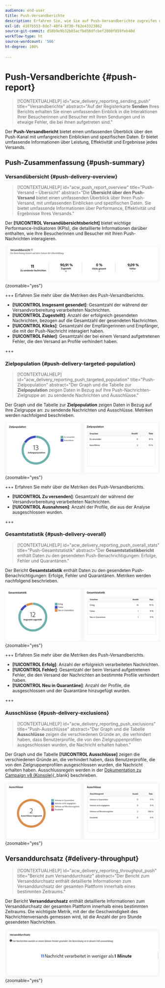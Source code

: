 ```yaml
---
audience: end-user
title: Push-Versandberichte
description: Erfahren Sie, wie Sie auf Push-Versandberichte zugreifen und diese verwenden können
exl-id: 4187b553-8de7-40f4-8f30-f62e43323862
source-git-commit: d58b9e9b32b85acfbd58dfcbef2000f859feb40d
workflow-type: ht
source-wordcount: '566'
ht-degree: 100%

---
```


# Push-Versandberichte {#push-report}

>[!CONTEXTUALHELP]
>id="acw_delivery_reporting_sending_push"
>title="Versandberichte"
>abstract="Auf der Registerkarte **Senden** Ihres Berichts erhalten Sie einen umfassenden Einblick in die Interaktionen Ihrer Besucherinnen und Besucher mit Ihren Sendungen und in etwaige Fehler, die bei ihnen aufgetreten sind."

Der **Push-Versandbericht** bietet einen umfassenden Überblick über den Push-Kanal mit umfangreichen Einblicken und spezifischen Daten. Er bietet umfassende Informationen über Leistung, Effektivität und Ergebnisse jedes Versands.

## Push-Zusammenfassung {#push-summary}

### Versandübersicht {#push-delivery-overview}

>[!CONTEXTUALHELP]
>id="acw_push_report_overview"
>title="Push-Versand – Übersicht"
>abstract="Die **Übersicht über den Push-Versand** bietet einen umfassenden Überblick über Ihren Push-Versand, mit umfassenden Einblicken und spezifischen Daten. Sie bietet umfassende Informationen über Performance, Effektivität und Ergebnisse Ihres Versands."

Der **[!UICONTROL Versandübersichtsbericht]** bietet wichtige Performance-Indikatoren (KPIs), die detaillierte Informationen darüber enthalten, wie Ihre Besucherinnen und Besucher mit Ihren Push-Nachrichten interagieren.

![Dieser Screenshot zeigt den Bericht „Versandübersicht“, der KPIs zur Besucherinteraktion mit Push-Nachrichten bereitstellt.](assets/reporting_push_3.png){zoomable="yes"}

+++ Erfahren Sie mehr über die Metriken des Push-Versandberichts.

* **[!UICONTROL Insgesamt gesendet]**: Gesamtzahl der während der Versandvorbereitung verarbeiteten Nachrichten.
* **[!UICONTROL Zugestellt]**: Anzahl der erfolgreich gesendeten Nachrichten, bezogen auf die Gesamtzahl der gesendeten Nachrichten.
* **[!UICONTROL Klicks]**: Gesamtzahl der Empfängerinnen und Empfänger, die mit der Push-Nachricht interagiert haben.
* **[!UICONTROL Fehler]**: Gesamtzahl der bei einem Versand aufgetretenen Fehler, die den Versand an Profile verhindert haben.

+++

### Zielpopulation {#push-delivery-targeted-population}

>[!CONTEXTUALHELP]
>id="acw_delivery_reporting_push_targeted_population"
>title="Push-Zielpopulation"
>abstract="Der Graph und die Tabelle zur **Zielpopulation** zeigen Daten in Bezug auf Ihre Push-Nachrichten-Zielgruppe an: zu sendende Nachrichten und Ausschlüsse."

Der Graph und die Tabelle zur **Zielpopulation** zeigen Daten in Bezug auf Ihre Zielgruppe an: zu sendende Nachrichten und Ausschlüsse. Metriken werden nachfolgend beschrieben.

![Dieser Screenshot zeigt das Diagramm und die Tabelle „Zielpopulation“, in denen Daten über zu versendende Nachrichten und Ausschlüsse angezeigt werden.](assets/reporting_push_4.png){zoomable="yes"}

+++ Erfahren Sie mehr über die Metriken des Push-Versandberichts.

* **[!UICONTROL Zu versenden]**: Gesamtzahl der während der Versandvorbereitung verarbeiteten Nachrichten.
* **[!UICONTROL Ausnahmen]**: Anzahl der Profile, die aus der Analyse ausgeschlossen wurden.

+++

### Gesamtstatistik {#push-delivery-overall}

>[!CONTEXTUALHELP]
>id="acw_delivery_reporting_push_overall_stats"
>title="Push-Gesamtstatistik"
>abstract="Der **Gesamtstatistikbericht** enthält Daten zu den gesendeten Push-Benachrichtigungen: Erfolge, Fehler und Quarantänen."

Der Bericht **Gesamtstatistik** enthält Daten zu den gesendeten Push-Benachrichtigungen: Erfolge, Fehler und Quarantänen. Metriken werden nachfolgend beschrieben.

![Dieser Screenshot zeigt den Bericht „Gesamtstatistik“ mit Daten zu Erfolgen, Fehlern und Quarantänen für gesendete Push-Benachrichtigungen.](assets/reporting_push_5.png){zoomable="yes"}

+++ Erfahren Sie mehr über die Metriken des Push-Versandberichts.

* **[!UICONTROL Erfolg]**: Anzahl der erfolgreich verarbeiteten Nachrichten.
* **[!UICONTROL Fehler]**: Gesamtzahl der beim Versand aufgetretenen Fehler, die den Versand der Nachrichten an bestimmte Profile verhindert haben.
* **[!UICONTROL Neu in Quarantäne]**: Anzahl der Profile, die ausgeschlossen und der Quarantäne hinzugefügt wurden.

+++

### Ausschlüsse {#push-delivery-exclusions}

>[!CONTEXTUALHELP]
>id="acw_delivery_reporting_push_exclusions"
>title="Push-Ausschlüsse"
>abstract="Der Graph und die Tabelle **Ausschlüsse** zeigen die verschiedenen Gründe an, die verhindert haben, dass Benutzerprofile, die von den Zielgruppenprofilen ausgeschlossen wurden, die Nachricht erhalten haben."

Der Graph und die Tabelle **[!UICONTROL Ausschlüsse]** zeigen die verschiedenen Gründe an, die verhindert haben, dass Benutzerprofile, die von den Zielgruppenprofilen ausgeschlossen wurden, die Nachricht erhalten haben. Ausschlussregeln werden in der [Dokumentation zu Campaign v8 (Konsole)](https://experienceleague.adobe.com/docs/campaign/campaign-v8/send/failures/delivery-failures.html?lang=de#push-error-types){_blank} beschrieben.

![Dieser Screenshot zeigt das Diagramm und die Tabelle „Ausschlüsse“ mit den Gründen, die verhindert haben, dass ausgeschlossene Benutzerprofile Nachrichten erhalten.](assets/reporting_push_6.png){zoomable="yes"}

## Versanddurchsatz {#delivery-throughput}

>[!CONTEXTUALHELP]
>id="acw_delivery_reporting_throughput_push"
>title="Bericht zum Versanddurchsatz"
>abstract="Der Bericht zum Versanddurchsatz enthält detaillierte Informationen zum Versanddurchsatz der gesamten Plattform innerhalb eines bestimmten Zeitraums."

Der Bericht **Versanddurchsatz** enthält detaillierte Informationen zum Versanddurchsatz der gesamten Plattform innerhalb eines bestimmten Zeitraums. Die wichtigste Metrik, mit der die Geschwindigkeit des Nachrichtenversands gemessen wird, ist die Anzahl der pro Stunde gesendeten Nachrichten.

![Dieser Screenshot zeigt den Bericht „Versanddurchsatz“, der Details zur Nachrichtenversandgeschwindigkeit der Plattform innerhalb eines bestimmten Zeitraums enthält.](assets/reporting_push_2.png){zoomable="yes"}